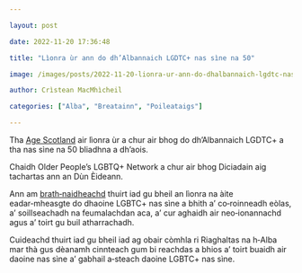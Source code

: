 ```yaml
---

layout: post

date: 2022-11-20 17:36:48

title: "Lìonra ùr ann do dh’Albannaich LGDTC+ nas sìne na 50"

image: /images/posts/2022-11-20-lionra-ur-ann-do-dhalbannaich-lgdtc-nas-sine-na-50.webp

author: Crìstean MacMhìcheil

categories: ["Alba", "Breatainn", "Poileataigs"]

---
```


Tha [Age Scotland](https://www.ageuk.org.uk/scotland/) air lìonra ùr a chur air bhog do dh’Albannaich LGDTC+ a tha nas sìne na 50 bliadhna a dh’aois.

Chaidh Older People’s LGBTQ+ Network a chur air bhog Diciadain aig tachartas ann an Dùn Èideann.

Ann am [brath‑naidheachd](https://www.ageuk.org.uk/scotland/latest-news/2022/november/age-scotland-launches-older-peoples-lgbtq-network/) thuirt iad gu bheil an lìonra na àite eadar‑mheasgte do dhaoine LGBTC+ nas sìne a bhith a’ co‑roinneadh eòlas, a’ soillseachadh na feumalachdan aca, a’ cur aghaidh air neo‑ionannachd agus a’ toirt gu buil atharrachadh.

Cuideachd thuirt iad gu bheil iad ag obair còmhla ri Riaghaltas na h‑Alba mar thà gus dèanamh cinnteach gum bi reachdas a bhios a’ toirt buaidh air daoine nas sìne a’ gabhail a‑steach daoine LGBTC+ nas sìne.
